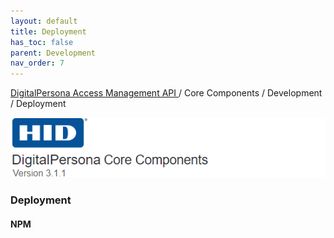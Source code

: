 ```yaml
---
layout: default
title: Deployment
has_toc: false
parent: Development
nav_order: 7
---
```


[DigitalPersona Access Management API ](https://lenhodgeman.github.io/digitalpersona-access-management-api/)/ Core Components / Development / Deployment  

![](/docs/assets/HID-DPAM-Core.png)
### Deployment

#### NPM
